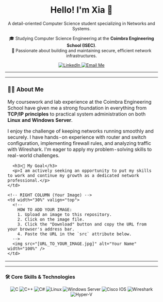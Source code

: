 <!-- HEADING -->
<h1 align="center">Hello! I'm Xia 👋</h1>
<p align="center">A detail-oriented Computer Science student specializing in Networks and Systems.</p>

<!-- BIO -->
<p align="center">
  🎓 Studying Computer Science Engineering at the <strong>Coimbra Engineering School (ISEC)</strong>.<br/>
  🔧 Passionate about building and maintaining secure, efficient network infrastructures.
</p>

<!-- BADGES -->
<p align="center">
  <a href="https://www.linkedin.com/in/joão-pedro-909935352" target="_blank">
    <img src="https://img.shields.io/badge/LinkedIn-0077B5?style=for-the-badge&logo=linkedin&logoColor=white" alt="LinkedIn"/>
  </a>
  <a href="mailto:joaopedroxia@outlook.pt">
    <img src="https://img.shields.io/badge/Email_Me-D14836?style=for-the-badge&logo=gmail&logoColor=white" alt="Email Me"/>
  </a>
</p>

<hr/>

<!-- TWO-COLUMN LAYOUT -->
<table width="100%">
  <tr>
    <!-- LEFT COLUMN (About Me, My Goal) -->
    <td width="70%" valign="top">
      <h3>👨‍💻 About Me</h3>
      <p>My coursework and lab experience at the Coimbra Engineering School have given me a strong foundation in everything from <strong>TCP/IP principles</strong> to practical system administration on both <strong>Linux and Windows Server</strong>.</p>
      <p>I enjoy the challenge of keeping networks running smoothly and securely. I have hands-on experience with router and switch configuration, implementing firewall rules, and analyzing traffic with Wireshark. I'm eager to apply my problem-solving skills to real-world challenges.</p>
      
      <h3>🎯 My Goal</h3>
      <p>I am actively seeking an opportunity to put my skills to work and continue my growth as a dedicated network professional.</p>
    </td>

    <!-- RIGHT COLUMN (Your Image) -->
    <td width="30%" valign="top">
      <!-- 
        HOW TO ADD YOUR IMAGE:
        1. Upload an image to this repository.
        2. Click on the image file.
        3. Click the "Download" button and copy the URL from your browser's address bar.
        4. Paste the URL in the `src` attribute below.
      -->
      <img src="[URL_TO_YOUR_IMAGE.jpg]" alt="Your Name" width="100%" />
    </td>
  </tr>
</table>

---

### 🛠️ Core Skills & Technologies
<p align="center">
  <img src="https://img.shields.io/badge/C-A8B9CC?style=for-the-badge&logo=c&logoColor=white" alt="C"/>
  <img src="https://img.shields.io/badge/C%2B%2B-00599C?style=for-the-badge&logo=c%2B%2B&logoColor=white" alt="C++"/>
  <img src="https://img.shields.io/badge/C%23-239120?style=for-the-badge&logo=c-sharp&logoColor=white" alt="C#"/>
  <img src="https://img.shields.io/badge/Linux-FCC624?style=for-the-badge&logo=linux&logoColor=black" alt="Linux"/>
  <img src="https://img.shields.io/badge/Windows_Server-0078D6?style=for-the-badge&logo=windows-server&logoColor=white" alt="Windows Server"/>
  <img src="https://img.shields.io/badge/Cisco-1BA0D7?style=for-the-badge&logo=cisco&logoColor=white" alt="Cisco IOS"/>
  <img src="https://img.shields.io/badge/Wireshark-1679A7?style=for-the-badge&logo=wireshark&logoColor=white" alt="Wireshark"/>
  <img src="https://img.shields.io/badge/Hyper--V-0078D4?style=for-the-badge&logo=hyperv&logoColor=white" alt="Hyper-V"/>
</p>

<!-- The GitHub stats section is missing from your image, you can add it back if you like -->
